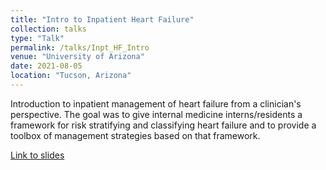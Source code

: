 ```yaml
---
title: "Intro to Inpatient Heart Failure"
collection: talks
type: "Talk"
permalink: /talks/Inpt_HF_Intro
venue: "University of Arizona"
date: 2021-08-05
location: "Tucson, Arizona"
---
```


Introduction to inpatient management of heart failure from a clinician's perspective. The goal was to give internal medicine interns/residents a framework for risk stratifying and classifying heart failure and to provide a toolbox of management strategies based on that framework. 

[Link to slides](https://jeffreyshowtran.github.io/files/UA_CS_ResTalk.pptx)
